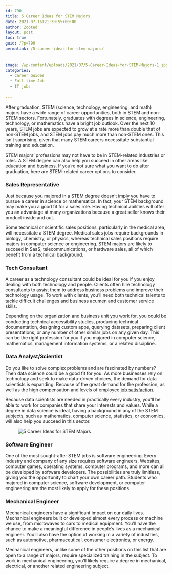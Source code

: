 ```yaml
---
id: 790
title: 5 Career Ideas for STEM Majors
date: 2021-07-16T21:30:55+00:00
author: Zooted
layout: post
toc: true
guid: /?p=790
permalink: /5-career-ideas-for-stem-majors/


image: /wp-content/uploads/2021/07/5-Career-Ideas-for-STEM-Majors-1.jpg
categories:
  - Career Guides
  - Full-time Job
  - IT jobs

---
```

After graduation, STEM (science, technology, engineering, and math) majors have a wide range of career opportunities, both in STEM and non-STEM sectors. Fortunately, graduates with degrees in science, engineering, technology, or mathematics have a bright job outlook. Over the next 10 years, STEM jobs are expected to grow at a rate more than double that of non-STEM jobs, and STEM jobs pay much more than non-STEM ones. This isn&#8217;t surprising, given that many STEM careers necessitate substantial training and education.

STEM majors&#8217; professions may not have to be in STEM-related industries or roles. A STEM degree can also help you succeed in other areas like education and business. If you&#8217;re not sure what you want to do after graduation, here are STEM-related career options to consider.

### **Sales Representative**

Just because you majored in a STEM degree doesn&#8217;t imply you have to pursue a career in science or mathematics. In fact, your STEM background may make you a good fit for a sales role. Having technical abilities will offer you an advantage at many organizations because a great seller knows their product inside and out.

Some technical or scientific sales positions, particularly in the medical area, will necessitate a STEM degree. Medical sales jobs require backgrounds in biology, chemistry, or physics, whereas technical sales positions require majors in computer science or engineering. STEM majors are likely to succeed in SaaS, telecommunications, or hardware sales, all of which benefit from a technical background.



### **Tech Consultant**

A career as a technology consultant could be ideal for you if you enjoy dealing with both technology and people. Clients often hire technology consultants to assist them to address business problems and improve their technology usage. To work with clients, you&#8217;ll need both technical talents to tackle difficult challenges and business acumen and customer service skills.

Depending on the organization and business unit you work for, you could be conducting technical accessibility studies, producing technical documentation, designing custom apps, querying datasets, preparing client presentations, or any number of other similar jobs on any given day. This can be the right profession for you if you majored in computer science, mathematics, management information systems, or a related discipline.


### **Data Analyst/Scientist**

Do you like to solve complex problems and are fascinated by numbers? Then data science could be a good fit for you. As more businesses rely on technology and seek to make data-driven choices, the demand for data scientists is expanding. Because of the great demand for the profession, as well as the high compensation and levels of employee [job satisfaction](/the-importance-of-job-satisfaction/).

Because data scientists are needed in practically every industry, you&#8217;ll be able to work for companies that share your interests and values. While a degree in data science is ideal, having a background in any of the STEM subjects, such as mathematics, computer science, statistics, or economics, will also help you succeed in this sector.





<div class="wp-block-image">
  <figure class="aligncenter size-large"><img loading="lazy" width="890" height="501" src="/wp-content/uploads/2021/07/5-Career-Ideas-for-STEM-Majors.jpg" alt="5 Career Ideas for STEM Majors" class="wp-image-791" srcset="/wp-content/uploads/2021/07/5-Career-Ideas-for-STEM-Majors.jpg 890w, /wp-content/uploads/2021/07/5-Career-Ideas-for-STEM-Majors-300x169.jpg 300w, /wp-content/uploads/2021/07/5-Career-Ideas-for-STEM-Majors-768x432.jpg 768w" sizes="(max-width: 890px) 100vw, 890px" /></figure>
</div>



### **Software Engineer**

One of the most sought-after STEM jobs is software engineering. Every industry and company of any size requires software engineers. Websites, computer games, operating systems, computer programs, and more can all be developed by software developers. The possibilities are truly limitless, giving you the opportunity to chart your own career path. Students who majored in computer science, software development, or computer engineering are the most likely to apply for these positions.



### **Mechanical Engineer**

Mechanical engineers have a significant impact on our daily lives. Mechanical engineers built or developed almost every process or machine we use, from microwaves to cars to medical equipment. You&#8217;ll have the chance to make a meaningful difference in people&#8217;s lives as a mechanical engineer. You&#8217;ll also have the option of working in a variety of industries, such as automotive, pharmaceutical, consumer electronics, or energy.

Mechanical engineers, unlike some of the other positions on this list that are open to a range of majors, require specialized training in the subject. To work in mechanical engineering, you&#8217;ll likely require a degree in mechanical, electrical, or another related engineering subject.

